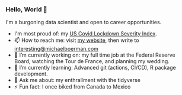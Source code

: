 ### Hello, World 👋

<!--
**michaelboerman/michaelboerman** is a ✨ _special_ ✨ repository because its `README.md` (this file) appears on your GitHub profile.

Here are some ideas to get you started:

- 🔭 I’m currently working on ...
- 🌱 I’m currently learning ...
- 👯 I’m looking to collaborate on ...
- 🤔 I’m looking for help with ...
- 💬 Ask me about ...
- 📫 How to reach me: ...
- 😄 Pronouns: ...
- ⚡ Fun fact: ...
-->

I'm a burgoning data scientist and open to career opportunities. 

- I'm most proud of: my [US Covid Lockdown Severity Index](https://github.com/michaelboerman/lockdown_severity_index).
- 📫 How to reach me: visit [my website](www.michaelboerman.com), then write to interesting@michaelboerman.com  
- 🔭 I’m currently working on: my full time job at the Federal Reserve Board, watching the Tour de France, and planning my wedding.  
- 🌱 I’m currently learning: Advanced git (actions, CI/CD), R package development. 
- 💬 Ask me about: my enthrallment with the tidyverse
- ⚡ Fun fact: I once biked from Canada to Mexico






